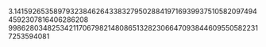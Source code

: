 3.141592653589793238462643383279502884197169399375105820974944592307816406286208
9986280348253421170679821480865132823066470938446095505822317253594081